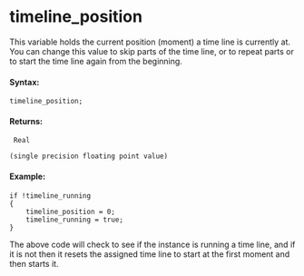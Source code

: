 # timeline_position

This variable holds the current position (moment) a time line is
currently at. You can change this value to skip parts of the time line,
or to repeat parts or to start the time line again from the beginning.

#### Syntax:

``` gml
timeline_position;
```

#### Returns:

``` gml
 Real

(single precision floating point value)
```

#### Example:

``` gml
if !timeline_running
{
    timeline_position = 0;
    timeline_running = true;
}
```

The above code will check to see if the instance is running a time line,
and if it is not then it resets the assigned time line to start at the
first moment and then starts it.
